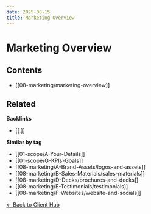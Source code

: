 ```yaml
---
date: 2025-08-15
title: Marketing Overview
---
```

# Marketing Overview

<!-- AUTO-TOC:START -->

## Contents
- [[08-marketing/marketing-overview]]

<!-- AUTO-TOC:END -->


<!-- RELATED:START -->

## Related
**Backlinks**
- [[.]]

**Similar by tag**
- [[01-scope/A-Your-Details]]
- [[01-scope/G-KPIs-Goals]]
- [[08-marketing/A-Brand-Assets/logos-and-assets]]
- [[08-marketing/B-Sales-Materials/sales-materials]]
- [[08-marketing/D-Decks/brochures-and-decks]]
- [[08-marketing/E-Testimonials/testimonials]]
- [[08-marketing/F-Websites/website-and-socials]]

<!-- RELATED:END -->






[← Back to Client Hub](https://www.builtbyrays.com/Client-Vault/portal)